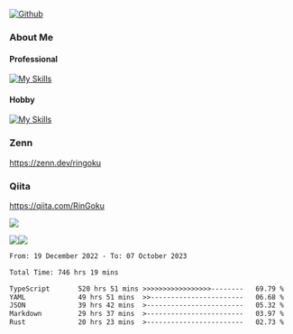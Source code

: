 [![Github](https://img.shields.io/github/followers/skyt-a?label=Follow&style=social)](https://github.com/skyt-a)

### About Me
#### Professional
[![My Skills](https://skillicons.dev/icons?i=react,ts,js,nodejs,java,graphql,firebase,githubactions&theme=light)](https://skillicons.dev)
#### Hobby
[![My Skills](https://skillicons.dev/icons?i=unity,rust,py&theme=light)](https://skillicons.dev)

### Zenn
https://zenn.dev/ringoku
### Qiita
https://qiita.com/RinGoku


![](https://github-profile-summary-cards.vercel.app/api/cards/profile-details?username=skyt-a&theme=default)

![](https://github-profile-summary-cards.vercel.app/api/cards/repos-per-language?username=skyt-a&theme=default)![](https://github-profile-summary-cards.vercel.app/api/cards/stats?username=RinGoku&theme=default)

<!--START_SECTION:waka-->

```txt
From: 19 December 2022 - To: 07 October 2023

Total Time: 746 hrs 19 mins

TypeScript       520 hrs 51 mins >>>>>>>>>>>>>>>>>--------   69.79 %
YAML             49 hrs 51 mins  >>-----------------------   06.68 %
JSON             39 hrs 42 mins  >------------------------   05.32 %
Markdown         29 hrs 37 mins  >------------------------   03.97 %
Rust             20 hrs 23 mins  >------------------------   02.73 %
```

<!--END_SECTION:waka-->
